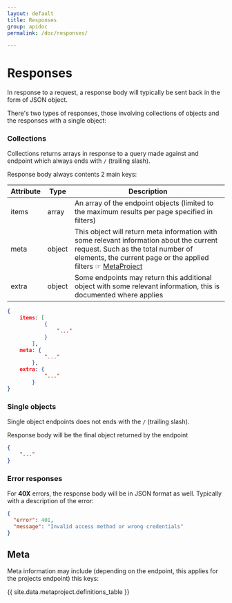 ```yaml
---
layout: default
title: Responses
group: apidoc
permalink: /doc/responses/

---
```


# Responses

In response to a request, a response body will typically be sent back in the form of JSON object.

There's two types of responses, those involving collections of objects and the responses with a single object:

### Collections

Collections returns arrays in response to a query made against and endpoint which always ends with `/` (trailing slash).

Response body always contents 2 main keys:

| Attribute  | Type | Description |
| ------------- | ------------- | ------------ |
| items | array | An array of the endpoint objects (limited to the maximum results per page specified in filters) |
| meta | object | This object will return meta information with some relevant information about the current request. Such as the total number of elements, the current page or the applied filters &#9758; [MetaProject](#MetaProject) |
| extra | object | Some endpoints may return this additional object with some relevant information, this is documented where applies |

```json
{
    items: [
            {
                "..."
            }
        ],
    meta: {
            "..."
        },
    extra: {
            "..."
        }
}
```

### Single objects

Single object endpoints does not ends with the `/` (trailing slash).

Response body will be the final object returned by the endpoint

```json
{
    "..."
}
```

### Error responses

For **40X** errors, the response body will be in JSON format as well. Typically with a description of the error:

```json
{
  "error": 401,
  "message": "Invalid access method or wrong credentials"
}
```

## Meta

Meta information may include (depending on the endpoint, this applies for the projects endpoint) this keys:

{{ site.data.metaproject.definitions_table }}

